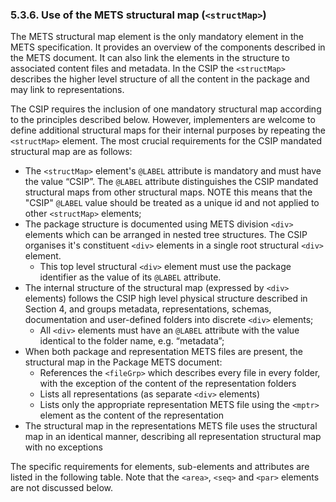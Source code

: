### 5.3.6.	Use of the METS structural map (`<structMap>`)
The METS structural map element is the only mandatory element in the METS specification. It provides an overview of the components described in the METS document. It can also link the elements in the structure to associated content files and metadata. In the CSIP the `<structMap>` describes the higher level structure of all the content in the package and may link to representations.

The CSIP requires the inclusion of one mandatory structural map according to the principles described below.
However, implementers are welcome to define additional structural maps for their internal purposes by repeating the `<structMap>` element.
The most crucial requirements for the CSIP mandated structural map are as follows:

- The `<structMap>` element's `@LABEL` attribute is mandatory and must have the value “CSIP”. The `@LABEL` attribute distinguishes the CSIP mandated structural maps from other structural maps. NOTE this means that the "CSIP" `@LABEL` value should be treated as a unique id and not applied to other `<structMap>` elements;
- The package structure is documented using METS division `<div>` elements which can be arranged in nested tree structures. The CSIP organises it's constituent `<div>` elements in a single root structural `<div>` element.
  - This top level structural `<div>` element must use the package identifier as the value of its `@LABEL` attribute.
- The internal structure of the structural map (expressed by `<div>` elements) follows the CSIP high level physical structure described in Section 4, and groups metadata, representations, schemas, documentation and user-defined folders into discrete `<div>` elements;
  - All `<div>` elements must have an `@LABEL` attribute with the value identical to the folder name, e.g. “metadata”;
- When both package and representation METS files are present, the structural map in the Package METS document:
  - References the `<fileGrp>` which describes every file in every folder, with the exception of the content of the representation folders
  - Lists all representations (as separate `<div>` elements)
  - Lists only the appropriate representation METS file using the `<mptr>` element as the content of the representation
- The structural map in the representations METS file uses the structural map in an identical manner, describing all representation structural map with no exceptions

The specific requirements for elements, sub-elements and attributes are listed in the following table. Note that the `<area>`, `<seq>` and `<par>` elements are not discussed below.
